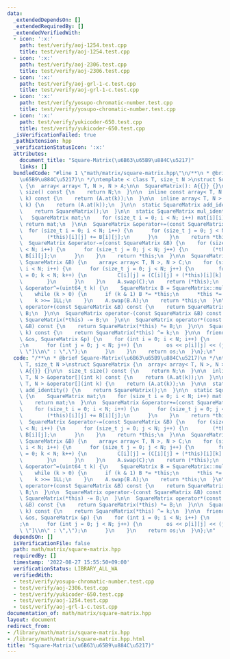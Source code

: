 ```yaml
---
data:
  _extendedDependsOn: []
  _extendedRequiredBy: []
  _extendedVerifiedWith:
  - icon: ':x:'
    path: test/verify/aoj-1254.test.cpp
    title: test/verify/aoj-1254.test.cpp
  - icon: ':x:'
    path: test/verify/aoj-2306.test.cpp
    title: test/verify/aoj-2306.test.cpp
  - icon: ':x:'
    path: test/verify/aoj-grl-1-c.test.cpp
    title: test/verify/aoj-grl-1-c.test.cpp
  - icon: ':x:'
    path: test/verify/yosupo-chromatic-number.test.cpp
    title: test/verify/yosupo-chromatic-number.test.cpp
  - icon: ':x:'
    path: test/verify/yukicoder-650.test.cpp
    title: test/verify/yukicoder-650.test.cpp
  _isVerificationFailed: true
  _pathExtension: hpp
  _verificationStatusIcon: ':x:'
  attributes:
    document_title: "Square-Matrix(\u6B63\u65B9\u884C\u5217)"
    links: []
  bundledCode: "#line 1 \"math/matrix/square-matrix.hpp\"\n/**\n * @brief Square-Matrix(\u6B63\
    \u65B9\u884C\u5217)\n */\ntemplate < class T, size_t N >\nstruct SquareMatrix\
    \ {\n  array< array< T, N >, N > A;\n\n  SquareMatrix(): A{{}} {}\n\n  size_t\
    \ size() const {\n    return N;\n  }\n\n  inline const array< T, N > &operator[](int\
    \ k) const {\n    return (A.at(k));\n  }\n\n  inline array< T, N > &operator[](int\
    \ k) {\n    return (A.at(k));\n  }\n\n  static SquareMatrix add_identity() {\n\
    \    return SquareMatrix();\n  }\n\n  static SquareMatrix mul_identity() {\n \
    \   SquareMatrix mat;\n    for (size_t i = 0; i < N; i++) mat[i][i] = 1;\n   \
    \ return mat;\n  }\n\n  SquareMatrix &operator+=(const SquareMatrix &B) {\n  \
    \  for (size_t i = 0; i < N; i++) {\n      for (size_t j = 0; j < N; j++) {\n\
    \        (*this)[i][j] += B[i][j];\n      }\n    }\n    return *this;\n  }\n\n\
    \  SquareMatrix &operator-=(const SquareMatrix &B) {\n    for (size_t i = 0; i\
    \ < N; i++) {\n      for (size_t j = 0; j < N; j++) {\n        (*this)[i][j] -=\
    \ B[i][j];\n      }\n    }\n    return *this;\n  }\n\n  SquareMatrix &operator*=(const\
    \ SquareMatrix &B) {\n    array< array< T, N >, N > C;\n    for (size_t i = 0;\
    \ i < N; i++) {\n      for (size_t j = 0; j < N; j++) {\n        for (size_t k\
    \ = 0; k < N; k++) {\n          C[i][j] = (C[i][j] + (*this)[i][k] * B[k][j]);\n\
    \        }\n      }\n    }\n    A.swap(C);\n    return (*this);\n  }\n\n  SquareMatrix\
    \ &operator^=(uint64_t k) {\n    SquareMatrix B = SquareMatrix::mul_identity();\n\
    \    while (k > 0) {\n      if (k & 1) B *= *this;\n      *this *= *this;\n  \
    \    k >>= 1LL;\n    }\n    A.swap(B.A);\n    return *this;\n  }\n\n  SquareMatrix\
    \ operator+(const SquareMatrix &B) const {\n    return SquareMatrix(*this) +=\
    \ B;\n  }\n\n  SquareMatrix operator-(const SquareMatrix &B) const {\n    return\
    \ SquareMatrix(*this) -= B;\n  }\n\n  SquareMatrix operator*(const SquareMatrix\
    \ &B) const {\n    return SquareMatrix(*this) *= B;\n  }\n\n  SquareMatrix operator^(uint64_t\
    \ k) const {\n    return SquareMatrix(*this) ^= k;\n  }\n\n  friend ostream &operator<<(ostream\
    \ &os, SquareMatrix &p) {\n    for (int i = 0; i < N; i++) {\n      os << \"[\"\
    ;\n      for (int j = 0; j < N; j++) {\n        os << p[i][j] << (j + 1 == N ?\
    \ \"]\\n\" : \",\");\n      }\n    }\n    return os;\n  }\n};\n"
  code: "/**\n * @brief Square-Matrix(\u6B63\u65B9\u884C\u5217)\n */\ntemplate < class\
    \ T, size_t N >\nstruct SquareMatrix {\n  array< array< T, N >, N > A;\n\n  SquareMatrix():\
    \ A{{}} {}\n\n  size_t size() const {\n    return N;\n  }\n\n  inline const array<\
    \ T, N > &operator[](int k) const {\n    return (A.at(k));\n  }\n\n  inline array<\
    \ T, N > &operator[](int k) {\n    return (A.at(k));\n  }\n\n  static SquareMatrix\
    \ add_identity() {\n    return SquareMatrix();\n  }\n\n  static SquareMatrix mul_identity()\
    \ {\n    SquareMatrix mat;\n    for (size_t i = 0; i < N; i++) mat[i][i] = 1;\n\
    \    return mat;\n  }\n\n  SquareMatrix &operator+=(const SquareMatrix &B) {\n\
    \    for (size_t i = 0; i < N; i++) {\n      for (size_t j = 0; j < N; j++) {\n\
    \        (*this)[i][j] += B[i][j];\n      }\n    }\n    return *this;\n  }\n\n\
    \  SquareMatrix &operator-=(const SquareMatrix &B) {\n    for (size_t i = 0; i\
    \ < N; i++) {\n      for (size_t j = 0; j < N; j++) {\n        (*this)[i][j] -=\
    \ B[i][j];\n      }\n    }\n    return *this;\n  }\n\n  SquareMatrix &operator*=(const\
    \ SquareMatrix &B) {\n    array< array< T, N >, N > C;\n    for (size_t i = 0;\
    \ i < N; i++) {\n      for (size_t j = 0; j < N; j++) {\n        for (size_t k\
    \ = 0; k < N; k++) {\n          C[i][j] = (C[i][j] + (*this)[i][k] * B[k][j]);\n\
    \        }\n      }\n    }\n    A.swap(C);\n    return (*this);\n  }\n\n  SquareMatrix\
    \ &operator^=(uint64_t k) {\n    SquareMatrix B = SquareMatrix::mul_identity();\n\
    \    while (k > 0) {\n      if (k & 1) B *= *this;\n      *this *= *this;\n  \
    \    k >>= 1LL;\n    }\n    A.swap(B.A);\n    return *this;\n  }\n\n  SquareMatrix\
    \ operator+(const SquareMatrix &B) const {\n    return SquareMatrix(*this) +=\
    \ B;\n  }\n\n  SquareMatrix operator-(const SquareMatrix &B) const {\n    return\
    \ SquareMatrix(*this) -= B;\n  }\n\n  SquareMatrix operator*(const SquareMatrix\
    \ &B) const {\n    return SquareMatrix(*this) *= B;\n  }\n\n  SquareMatrix operator^(uint64_t\
    \ k) const {\n    return SquareMatrix(*this) ^= k;\n  }\n\n  friend ostream &operator<<(ostream\
    \ &os, SquareMatrix &p) {\n    for (int i = 0; i < N; i++) {\n      os << \"[\"\
    ;\n      for (int j = 0; j < N; j++) {\n        os << p[i][j] << (j + 1 == N ?\
    \ \"]\\n\" : \",\");\n      }\n    }\n    return os;\n  }\n};\n"
  dependsOn: []
  isVerificationFile: false
  path: math/matrix/square-matrix.hpp
  requiredBy: []
  timestamp: '2022-08-27 15:55:50+09:00'
  verificationStatus: LIBRARY_ALL_WA
  verifiedWith:
  - test/verify/yosupo-chromatic-number.test.cpp
  - test/verify/aoj-2306.test.cpp
  - test/verify/yukicoder-650.test.cpp
  - test/verify/aoj-1254.test.cpp
  - test/verify/aoj-grl-1-c.test.cpp
documentation_of: math/matrix/square-matrix.hpp
layout: document
redirect_from:
- /library/math/matrix/square-matrix.hpp
- /library/math/matrix/square-matrix.hpp.html
title: "Square-Matrix(\u6B63\u65B9\u884C\u5217)"
---
```

